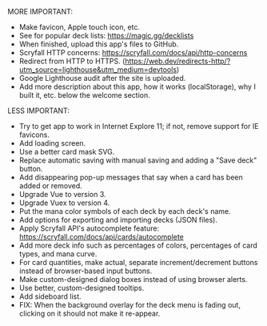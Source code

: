 MORE IMPORTANT:

- Make favicon, Apple touch icon, etc.
- See for popular deck lists: https://magic.gg/decklists
- When finished, upload this app's files to GitHub.
- Scryfall HTTP concerns: https://scryfall.com/docs/api/http-concerns
- Redirect from HTTP to HTTPS. (https://web.dev/redirects-http/?utm_source=lighthouse&utm_medium=devtools)
- Google Lighthouse audit after the site is uploaded.
- Add more description about this app, how it works (localStorage), why I built it, etc. below the welcome section.

LESS IMPORTANT:

- Try to get app to work in Internet Explore 11; if not, remove support for IE favicons.
- Add loading screen.
- Use a better card mask SVG.
- Replace automatic saving with manual saving and adding a "Save deck" button.
- Add disappearing pop-up messages that say when a card has been added or removed.
- Upgrade Vue to version 3.
- Upgrade Vuex to version 4.
- Put the mana color symbols of each deck by each deck's name.
- Add options for exporting and importing decks (JSON files).
- Apply Scryfall API's autocomplete feature: https://scryfall.com/docs/api/cards/autocomplete
- Add more deck info such as percentages of colors, percentages of card types, and mana curve.
- For card quantities, make actual, separate increment/decrement buttons instead of browser-based input buttons.
- Make custom-designed dialog boxes instead of using browser alerts.
- Use better, custom-designed tooltips.
- Add sideboard list.
- FIX: When the background overlay for the deck menu is fading out, clicking on it should not make it re-appear.
